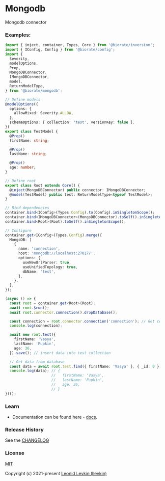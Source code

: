 # Mongodb

Mongodb connector

### Examples:

```ts
import { inject, container, Types, Core } from '@biorate/inversion';
import { IConfig, Config } from '@biorate/config';
import {
  Severity,
  modelOptions,
  Prop,
  MongoDBConnector,
  IMongoDBConnector,
  model,
  ReturnModelType,
} from '@biorate/mongodb';

// Define models
@modelOptions({
  options: {
    allowMixed: Severity.ALLOW,
  },
  schemaOptions: { collection: 'test', versionKey: false },
})
export class TestModel {
  @Prop()
  firstName: string;

  @Prop()
  lastName: string;

  @Prop()
  age: number;
}

// Define root
export class Root extends Core() {
  @inject(MongoDBConnector) public connector: IMongoDBConnector;
  @model(TestModel) public test: ReturnModelType<typeof TestModel>;
}

// Bind dependencies
container.bind<IConfig>(Types.Config).to(Config).inSingletonScope();
container.bind<IMongoDBConnector>(MongoDBConnector).toSelf().inSingletonScope();
container.bind<Root>(Root).toSelf().inSingletonScope();

// Configure
container.get<IConfig>(Types.Config).merge({
  MongoDB: [
    {
      name: 'connection',
      host: 'mongodb://localhost:27017/',
      options: {
        useNewUrlParser: true,
        useUnifiedTopology: true,
        dbName: 'test',
      },
    },
  ],
});

(async () => {
  const root = container.get<Root>(Root);
  await root.$run();
  await root.connector.connection().dropDatabase();

  const connection = root.connector.connection('connection'); // Get connection instance
  console.log(connection);

  await new root.test({
    firstName: 'Vasya',
    lastName: 'Pupkin',
    age: 36,
  }).save(); // insert data into test collection

  // Get data from database
  const data = await root.test.find({ firstName: 'Vasya' }, { _id: 0 });
  console.log(data); // {
                     //   firstName: 'Vasya',
                     //   lastName: 'Pupkin',
                     //   age: 36,
                     // }
})();
```

### Learn

- Documentation can be found here - [docs](https://biorate.github.io/core/modules/mongodb.html).

### Release History

See the [CHANGELOG](https://github.com/biorate/core/blob/master/packages/%40biorate/mongodb/CHANGELOG.md)

### License

[MIT](https://github.com/biorate/core/blob/master/packages/%40biorate/mongodb/LICENSE)

Copyright (c) 2021-present [Leonid Levkin (llevkin)](mailto:llevkin@yandex.ru)
